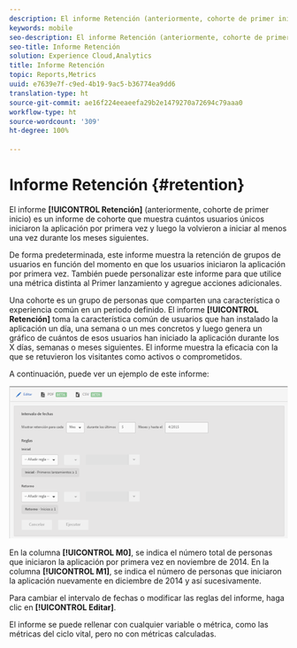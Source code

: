 ```yaml
---
description: El informe Retención (anteriormente, cohorte de primer inicio) es un informe de cohorte que muestra cuántos usuarios únicos iniciaron la aplicación por primera vez y luego la volvieron a iniciar al menos una vez durante los meses siguientes.
keywords: mobile
seo-description: El informe Retención (anteriormente, cohorte de primer inicio) es un informe de cohorte que muestra cuántos usuarios únicos iniciaron la aplicación por primera vez y luego la volvieron a iniciar al menos una vez durante los meses siguientes.
seo-title: Informe Retención
solution: Experience Cloud,Analytics
title: Informe Retención
topic: Reports,Metrics
uuid: e7639e7f-c9ed-4b19-9ac5-b36774ea9dd6
translation-type: ht
source-git-commit: ae16f224eeaeefa29b2e1479270a72694c79aaa0
workflow-type: ht
source-wordcount: '309'
ht-degree: 100%

---
```



# Informe Retención {#retention}

El informe **[!UICONTROL Retención]** (anteriormente, cohorte de primer inicio) es un informe de cohorte que muestra cuántos usuarios únicos iniciaron la aplicación por primera vez y luego la volvieron a iniciar al menos una vez durante los meses siguientes.

De forma predeterminada, este informe muestra la retención de grupos de usuarios en función del momento en que los usuarios iniciaron la aplicación por primera vez. También puede personalizar este informe para que utilice una métrica distinta al Primer lanzamiento y agregue acciones adicionales.

Una cohorte es un grupo de personas que comparten una característica o experiencia común en un periodo definido. El informe **[!UICONTROL Retención]** toma la característica común de usuarios que han instalado la aplicación un día, una semana o un mes concretos y luego genera un gráfico de cuántos de esos usuarios han iniciado la aplicación durante los X días, semanas o meses siguientes. El informe muestra la eficacia con la que se retuvieron los visitantes como activos o comprometidos.

A continuación, puede ver un ejemplo de este informe:

![](assets/report_retention_edit.png)

En la columna **[!UICONTROL M0]**, se indica el número total de personas que iniciaron la aplicación por primera vez en noviembre de 2014. En la columna **[!UICONTROL M1]**, se indica el número de personas que iniciaron la aplicación nuevamente en diciembre de 2014 y así sucesivamente.

Para cambiar el intervalo de fechas o modificar las reglas del informe, haga clic en **[!UICONTROL Editar]**.

El informe se puede rellenar con cualquier variable o métrica, como las métricas del ciclo vital, pero no con métricas calculadas.
